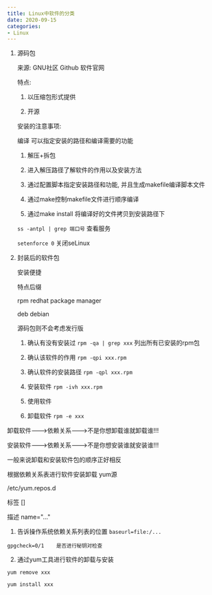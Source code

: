 ```yaml
---
title: Linux中软件的分类
date: 2020-09-15
categories:
- Linux
---
```

1. 源码包 

   来源: GNU社区 Github 软件官网

   特点: 

   1) 以压缩包形式提供

   2) 开源

   安装的注意事项:

   编译    可以指定安装的路径和编译需要的功能

   1) 解压+拆包

   2) 进入解压路径了解软件的作用以及安装方法

   3) 通过配置脚本指定安装路径和功能, 并且生成makefile编译脚本文件

   4) 通过make控制makefile文件进行顺序编译

   5) 通过make install 将编译好的文件拷贝到安装路径下

   `ss -antpl | grep 端口号`   查看服务

   `setenforce 0` 关闭seLinux

2. 封装后的软件包

   安装便捷

   特点后缀 

   rpm  redhat package manager

   deb  debian 

   源码包则不会考虑发行版

   1) 确认有没有安装过 `rpm -qa | grep xxx`  列出所有已安装的rpm包

   2) 确认该软件的作用 `rpm -qpi xxx.rpm `

   3) 确认软件的安装路径 `rpm -qpl xxx.rpm`

   4) 安装软件 `rpm -ivh xxx.rpm`

   5) 使用软件

   6) 卸载软件 `rpm -e xxx`





卸载软件--->依赖关系--->不是你想卸载谁就卸载谁!!!

安装软件--->依赖关系--->不是你想安装谁就安装谁!!!

一般来说卸载和安装软件包的顺序正好相反



根据依赖关系表进行软件安装卸载    yum源

/etc/yum.repos.d

标签 []

描述 name="..."

1) 告诉操作系统依赖关系列表的位置 `baseurl=file:/...`

`gpgcheck=0/1    是否进行秘钥对检查`

2) 通过yum工具进行软件的卸载与安装

`yum remove xxx`

`yum install xxx`
